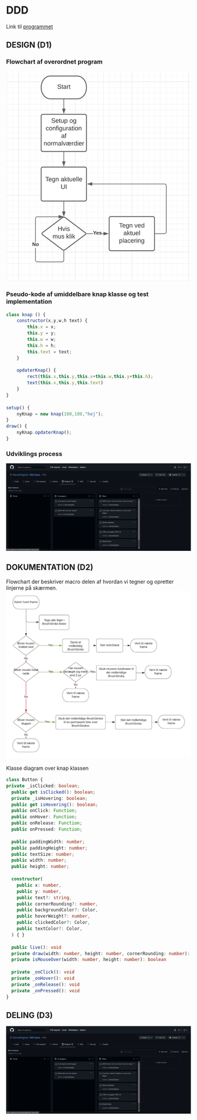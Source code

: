 # DDD

Link til [programmet](https://htxprog.netlify.app/gui-basic/public/ "Programmet")

## DESIGN (D1)

### Flowchart af overordnet program

![DesignFlowChart](DesignFlowChart.png)

### Pseudo-kode af umiddelbare knap klasse og test implementation

```js
class knap () {
    constructor(x,y,w,h text) {
        this.x = x;
        this.y = y;
        this.w = w;
        this.h = h;
        this.text = text;
    }

    opdaterKnap() {
        rect(this.x,this.y,this.x+this.w,this.y+this.h);
        text(this.x,this.y,this.text)
    }
}

setup() {
    nyKnap = new knap(100,100,"hej");
}
draw() {
    nyKnap.opdaterKnap();
}
```

### Udviklings process

![Agile Scrum](agile-scrum.png)

## DOKUMENTATION (D2)

Flowchart der beskriver macro delen af hvordan vi tegner og opretter linjerne på skærmen.
![BrushStrokeFlowChart](BrushStrokeFlowChart.png)

Klasse diagram over knap klassen

```ts
class Button {
private _isClicked: boolean;
  public get isClicked(): boolean;
  private _isHovering: boolean;
  public get isHovering(): boolean;
  public onClick: Function;
  public onHover: Function;
  public onRelease: Function;
  public onPressed: Function;

  public paddingWidth: number;
  public paddingHeight: number;
  public textSize: number;
  public width: number;
  public height: number;

  constructor(
    public x: number,
    public y: number,
    public text?: string,
    public cornerRounding?: number,
    public backgroundColor?: Color,
    public hoverWeight?: number,
    public clickedColor?: Color,
    public textColor?: Color,
  ) { }

  public live(): void
  private draw(width: number, height: number, cornerRounding: number): void
  private isMouseOver(width: number, height: number): boolean
  
  private _onClick(): void
  private _onHover(): void
  private _onRelease(): void
  private _onPressed(): void
}
```

## DELING (D3)

![Agile Scrum](agile-scrum.png)
